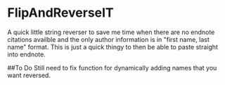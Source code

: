 # FlipAndReverseIT
A quick little string reverser to save me time when there are no endnote citations availble and the only author information is in "first name, last name" format. This is just a quick thingy to then be able to paste straight into endnote.

##To Do
Still need to fix function for dynamically adding names that you want reversed. 
